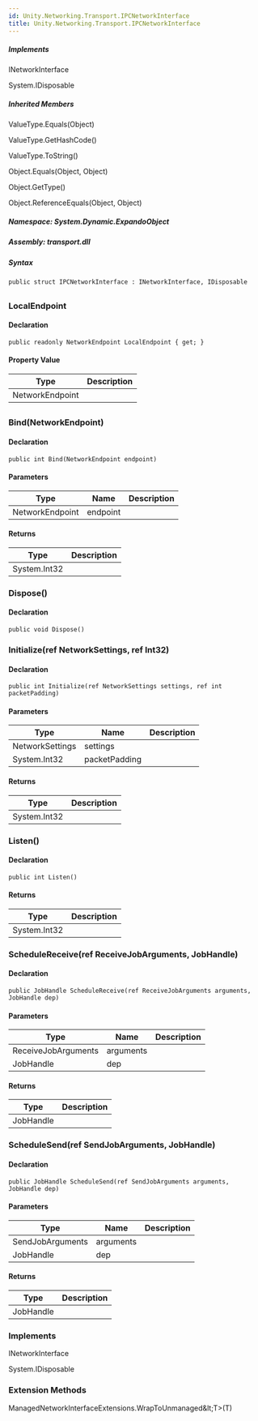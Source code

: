 ```yaml
---  
id: Unity.Networking.Transport.IPCNetworkInterface  
title: Unity.Networking.Transport.IPCNetworkInterface  
---
```


<div class="markdown level0 summary">

</div>

<div class="markdown level0 conceptual">

</div>

<div classs="implements">

##### Implements

<div>

INetworkInterface

</div>

<div>

System.IDisposable

</div>

</div>

<div class="inheritedMembers">

##### Inherited Members

<div>

ValueType.Equals(Object)

</div>

<div>

ValueType.GetHashCode()

</div>

<div>

ValueType.ToString()

</div>

<div>

Object.Equals(Object, Object)

</div>

<div>

Object.GetType()

</div>

<div>

Object.ReferenceEquals(Object, Object)

</div>

</div>

##### **Namespace**: System.Dynamic.ExpandoObject

##### **Assembly**: transport.dll

##### Syntax

``` lang-csharp
public struct IPCNetworkInterface : INetworkInterface, IDisposable
```

## 

### LocalEndpoint

<div class="markdown level1 summary">

</div>

<div class="markdown level1 conceptual">

</div>

#### Declaration

``` lang-csharp
public readonly NetworkEndpoint LocalEndpoint { get; }
```

#### Property Value

| Type            | Description |
|-----------------|-------------|
| NetworkEndpoint |             |

## 

### Bind(NetworkEndpoint)

<div class="markdown level1 summary">

</div>

<div class="markdown level1 conceptual">

</div>

#### Declaration

``` lang-csharp
public int Bind(NetworkEndpoint endpoint)
```

#### Parameters

| Type            | Name     | Description |
|-----------------|----------|-------------|
| NetworkEndpoint | endpoint |             |

#### Returns

| Type         | Description |
|--------------|-------------|
| System.Int32 |             |

### Dispose()

<div class="markdown level1 summary">

</div>

<div class="markdown level1 conceptual">

</div>

#### Declaration

``` lang-csharp
public void Dispose()
```

### Initialize(ref NetworkSettings, ref Int32)

<div class="markdown level1 summary">

</div>

<div class="markdown level1 conceptual">

</div>

#### Declaration

``` lang-csharp
public int Initialize(ref NetworkSettings settings, ref int packetPadding)
```

#### Parameters

| Type            | Name          | Description |
|-----------------|---------------|-------------|
| NetworkSettings | settings      |             |
| System.Int32    | packetPadding |             |

#### Returns

| Type         | Description |
|--------------|-------------|
| System.Int32 |             |

### Listen()

<div class="markdown level1 summary">

</div>

<div class="markdown level1 conceptual">

</div>

#### Declaration

``` lang-csharp
public int Listen()
```

#### Returns

| Type         | Description |
|--------------|-------------|
| System.Int32 |             |

### ScheduleReceive(ref ReceiveJobArguments, JobHandle)

<div class="markdown level1 summary">

</div>

<div class="markdown level1 conceptual">

</div>

#### Declaration

``` lang-csharp
public JobHandle ScheduleReceive(ref ReceiveJobArguments arguments, JobHandle dep)
```

#### Parameters

| Type                | Name      | Description |
|---------------------|-----------|-------------|
| ReceiveJobArguments | arguments |             |
| JobHandle           | dep       |             |

#### Returns

| Type      | Description |
|-----------|-------------|
| JobHandle |             |

### ScheduleSend(ref SendJobArguments, JobHandle)

<div class="markdown level1 summary">

</div>

<div class="markdown level1 conceptual">

</div>

#### Declaration

``` lang-csharp
public JobHandle ScheduleSend(ref SendJobArguments arguments, JobHandle dep)
```

#### Parameters

| Type             | Name      | Description |
|------------------|-----------|-------------|
| SendJobArguments | arguments |             |
| JobHandle        | dep       |             |

#### Returns

| Type      | Description |
|-----------|-------------|
| JobHandle |             |

### Implements

<div>

INetworkInterface

</div>

<div>

System.IDisposable

</div>

### Extension Methods

<div>

ManagedNetworkInterfaceExtensions.WrapToUnmanaged\&lt;T&gt;(T)

</div>
